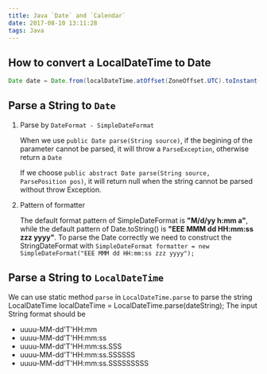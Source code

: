 ```yaml
---
title: Java `Date` and `Calendar`
date: 2017-08-10 13:11:28
tags: Java
---
```


## How to convert a LocalDateTime to Date

```java
Date date = Date.from(localDateTime.atOffset(ZoneOffset.UTC).toInstant());
```

## Parse a String to `Date`

1. Parse by `DateFormat - SimpleDateFormat`

	When we use `public Date parse(String source)`, if the begining of the parameter cannot be parsed, it will throw a `ParseException`, otherwise return a `Date`
	
	If we choose `public abstract Date parse(String source, ParsePosition pos)`, it will return null when the string cannot be parsed without throw Exception.
	

2. Pattern of formatter

	The default format pattern of SimpleDateFormat is **"M/d/yy h:mm a"**, while the default pattern of Date.toString() is **"EEE MMM dd HH:mm:ss zzz yyyy"**. To parse the Date correctly we need to construct the StringDateFormat with `SimpleDateFormat formatter = new SimpleDateFormat("EEE MMM dd HH:mm:ss zzz yyyy");`
	
## Parse a String to `LocalDateTime`

We can use static method `parse` in `LocalDateTime.parse` to parse the string
LocalDateTime localDateTime = LocalDateTime.parse(dateString); The input String format should be 


* uuuu-MM-dd'T'HH:mm
* uuuu-MM-dd'T'HH:mm:ss
* uuuu-MM-dd'T'HH:mm:ss.SSS
* uuuu-MM-dd'T'HH:mm:ss.SSSSSS
* uuuu-MM-dd'T'HH:mm:ss.SSSSSSSSS



